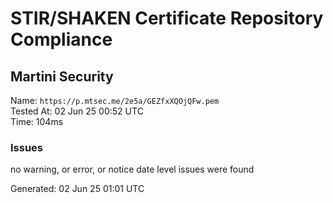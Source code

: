 # STIR/SHAKEN Certificate Repository Compliance

## Martini Security

Name: `https://p.mtsec.me/2e5a/GEZfxXQOjQFw.pem`\
Tested At: 02 Jun 25 00:52 UTC\
Time: 104ms

### Issues

no warning, or error, or notice date level issues were found

Generated: 02 Jun 25 01:01 UTC